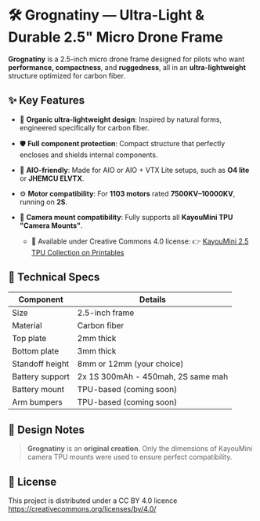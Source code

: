 # 🛠️ Grognatiny — Ultra-Light & Durable 2.5" Micro Drone Frame

**Grognatiny** is a 2.5-inch micro drone frame designed for pilots who want **performance, compactness**, and **ruggedness**, all in an **ultra-lightweight** structure optimized for carbon fiber.

## ✨ Key Features

* 🧬 **Organic ultra-lightweight design**: Inspired by natural forms, engineered specifically for carbon fiber.
* 🛡️ **Full component protection**: Compact structure that perfectly encloses and shields internal components.
* 🔧 **AIO-friendly**: Made for AIO or AIO + VTX Lite setups, such as **O4 lite** or **JHEMCU ELVTX**.
* ⚙️ **Motor compatibility**: For **1103 motors** rated **7500KV–10000KV**, running on **2S**.
* 🎥 **Camera mount compatibility**: Fully supports all **KayouMini TPU "Camera Mounts"**.

  * 📎 Available under Creative Commons 4.0 license:
    👉 [KayouMini 2.5 TPU Collection on Printables](https://www.printables.com/model/833046-kayoumini-25-tpu-collection/files)

## 📐 Technical Specs

| Component       | Details                            |
| --------------- | ---------------------------------- |
| Size            | 2.5-inch frame                     |
| Material        | Carbon fiber                       |
| Top plate       | 2mm thick                          |
| Bottom plate    | 3mm thick                          |
| Standoff height | 8mm or 12mm (your choice)          |
| Battery support | 2x 1S 300mAh - 450mah, 2S same mah |
| Battery mount   | TPU-based (coming soon)            |
| Arm bumpers     | TPU-based (coming soon)            |

## 🧪 Design Notes

> **Grognatiny** is an **original creation**. Only the dimensions of KayouMini camera TPU mounts were used to ensure perfect compatibility.

## 📎 License

This project is distributed under a CC BY 4.0 licence
https://creativecommons.org/licenses/by/4.0/
